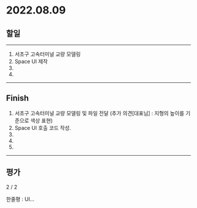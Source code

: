 # 2022.08.09

## 할일

------

1. 서초구 고속터미널 교량 모델링
2. Space UI 제작
3. 
4. 








------

## Finish

1. 서초구 고속터미널 교량 모델링 및 파일 전달 (추가 의견[대표님] : 지형의 높이를 기준으로 색상 표현)
2. Space UI 호출 코드 작성.
3. 
4. 
5. 


------

## 평가

  2 / 2

한줄평 : UI...